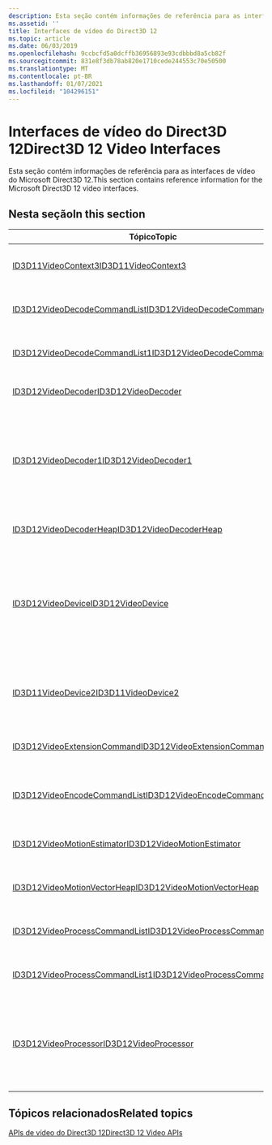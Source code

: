 ```yaml
---
description: Esta seção contém informações de referência para as interfaces de vídeo do Microsoft Direct3D 12.
ms.assetid: ''
title: Interfaces de vídeo do Direct3D 12
ms.topic: article
ms.date: 06/03/2019
ms.openlocfilehash: 9ccbcfd5a0dcffb36956893e93cdbbbd8a5cb82f
ms.sourcegitcommit: 831e8f3db78ab820e1710cede244553c70e50500
ms.translationtype: MT
ms.contentlocale: pt-BR
ms.lasthandoff: 01/07/2021
ms.locfileid: "104296151"
---
```

# <a name="direct3d-12-video-interfaces"></a><span data-ttu-id="86003-103">Interfaces de vídeo do Direct3D 12</span><span class="sxs-lookup"><span data-stu-id="86003-103">Direct3D 12 Video Interfaces</span></span>

<span data-ttu-id="86003-104">Esta seção contém informações de referência para as interfaces de vídeo do Microsoft Direct3D 12.</span><span class="sxs-lookup"><span data-stu-id="86003-104">This section contains reference information for the Microsoft Direct3D 12 video interfaces.</span></span>

## <a name="in-this-section"></a><span data-ttu-id="86003-105">Nesta seção</span><span class="sxs-lookup"><span data-stu-id="86003-105">In this section</span></span>



| <span data-ttu-id="86003-106">Tópico</span><span class="sxs-lookup"><span data-stu-id="86003-106">Topic</span></span>                                                                                | <span data-ttu-id="86003-107">Descrição</span><span class="sxs-lookup"><span data-stu-id="86003-107">Description</span></span>                                                                                              |
|---------------------------------------------------------------------------------------|----------------------------------------------------------------------------------------------------------|
| [<span data-ttu-id="86003-108">ID3D11VideoContext3</span><span class="sxs-lookup"><span data-stu-id="86003-108">ID3D11VideoContext3</span></span>](/windows/desktop/api/d3d11_4/nn-d3d11_4-id3d11videocontext3)  | <span data-ttu-id="86003-109">Fornece a funcionalidade de vídeo de um dispositivo Microsoft Direct3D 11.</span><span class="sxs-lookup"><span data-stu-id="86003-109">Provides the video functionality of a Microsoft Direct3D 11 device.</span></span> |
| [<span data-ttu-id="86003-110">ID3D12VideoDecodeCommandList</span><span class="sxs-lookup"><span data-stu-id="86003-110">ID3D12VideoDecodeCommandList</span></span>](/windows/desktop/api/d3d12video/nn-d3d12video-id3d12videodecodecommandlist)  | <span data-ttu-id="86003-111">Encapsula uma lista de comandos gráficos para decodificação de vídeo.</span><span class="sxs-lookup"><span data-stu-id="86003-111">Encapsulates a list of graphics commands for video decoding.</span></span>|
| [<span data-ttu-id="86003-112">ID3D12VideoDecodeCommandList1</span><span class="sxs-lookup"><span data-stu-id="86003-112">ID3D12VideoDecodeCommandList1</span></span>](/windows/desktop/api/d3d12video/nn-d3d12video-id3d12videodecodecommandlist1)  | <span data-ttu-id="86003-113">Encapsula uma lista de comandos gráficos para decodificação de vídeo.</span><span class="sxs-lookup"><span data-stu-id="86003-113">Encapsulates a list of graphics commands for video decoding.</span></span>|
| [<span data-ttu-id="86003-114">ID3D12VideoDecoder</span><span class="sxs-lookup"><span data-stu-id="86003-114">ID3D12VideoDecoder</span></span>](/windows/desktop/api/d3d12video/nn-d3d12video-id3d12videodecoder)  | <span data-ttu-id="86003-115">Representa um decodificador de vídeo Direct3D 12.</span><span class="sxs-lookup"><span data-stu-id="86003-115">Represents a Direct3D 12 video decoder.</span></span>|
| [<span data-ttu-id="86003-116">ID3D12VideoDecoder1</span><span class="sxs-lookup"><span data-stu-id="86003-116">ID3D12VideoDecoder1</span></span>](/windows/desktop/api/d3d12video/nn-d3d12video-id3d12videodecoder1)  | <span data-ttu-id="86003-117">Representa um decodificador de vídeo Direct3D 12 que contém recursos independentes de resolução e estado para executar a operação de decodificação.</span><span class="sxs-lookup"><span data-stu-id="86003-117">Represents a Direct3D 12 video decoder that contains resolution-independent resources and state for performing the decode operation.</span></span> <span data-ttu-id="86003-118">Adiciona suporte para recursos protegidos.</span><span class="sxs-lookup"><span data-stu-id="86003-118">Adds support for protected resources.</span></span>|
| [<span data-ttu-id="86003-119">ID3D12VideoDecoderHeap</span><span class="sxs-lookup"><span data-stu-id="86003-119">ID3D12VideoDecoderHeap</span></span>](/windows/desktop/api/d3d12video/nn-d3d12video-id3d12videodecoderheap)  | <span data-ttu-id="86003-120">Representa um heap de decodificador de vídeo Direct3D 12.</span><span class="sxs-lookup"><span data-stu-id="86003-120">Represents a Direct3D 12 video decoder heap.</span></span>|
| [<span data-ttu-id="86003-121">ID3D12VideoDevice</span><span class="sxs-lookup"><span data-stu-id="86003-121">ID3D12VideoDevice</span></span>](/windows/desktop/api/d3d12video/nn-d3d12video-id3d12videodevice)  | <span data-ttu-id="86003-122">Fornece decodificação de vídeo e recursos de processamento de um dispositivo Microsoft Direct3D 12, incluindo a capacidade de consultar recursos de vídeo e criar uma instância de decodificadores de vídeo e processadores.</span><span class="sxs-lookup"><span data-stu-id="86003-122">Provides video decoding and processing capabilities of a Microsoft Direct3D 12 device including the ability to query video capabilities and instantiating video decoders and processors.</span></span>|
| [<span data-ttu-id="86003-123">ID3D11VideoDevice2</span><span class="sxs-lookup"><span data-stu-id="86003-123">ID3D11VideoDevice2</span></span>](/windows/desktop/api/d3d11_4/nn-d3d11_4-id3d11videodevice2)  | <span data-ttu-id="86003-124">Fornece a decodificação de vídeo e os recursos de processamento de vídeo de um dispositivo Microsoft Direct3D 11.</span><span class="sxs-lookup"><span data-stu-id="86003-124">Provides the video decoding and video processing capabilities of a Microsoft Direct3D 11 device.</span></span>|
| [<span data-ttu-id="86003-125">ID3D12VideoExtensionCommand</span><span class="sxs-lookup"><span data-stu-id="86003-125">ID3D12VideoExtensionCommand</span></span>](/windows/desktop/api/d3d12video/nn-d3d12video-id3d12videoextensioncommand)  | <span data-ttu-id="86003-126">Um objeto de referência contado que representa o comando de extensão de vídeo.</span><span class="sxs-lookup"><span data-stu-id="86003-126">A reference counted object representing the video extension command.</span></span>|
| [<span data-ttu-id="86003-127">ID3D12VideoEncodeCommandList</span><span class="sxs-lookup"><span data-stu-id="86003-127">ID3D12VideoEncodeCommandList</span></span>](/windows/desktop/api/d3d12video/nn-d3d12video-id3d12videoencodecommandlist)  | <span data-ttu-id="86003-128">Encapsula uma lista de comandos gráficos para codificação de vídeo, incluindo a estimativa de movimento.</span><span class="sxs-lookup"><span data-stu-id="86003-128">Encapsulates a list of graphics commands for video encoding, including motion estimation.</span></span>|
| [<span data-ttu-id="86003-129">ID3D12VideoMotionEstimator</span><span class="sxs-lookup"><span data-stu-id="86003-129">ID3D12VideoMotionEstimator</span></span>](/windows/desktop/api/d3d12video/nn-d3d12video-id3d12videomotionestimator)  | <span data-ttu-id="86003-130">Essa interface mantém contexto para operações de estimativa de movimento de vídeo.</span><span class="sxs-lookup"><span data-stu-id="86003-130">This interface maintains context for video motion estimation operations.</span></span>|
| [<span data-ttu-id="86003-131">ID3D12VideoMotionVectorHeap</span><span class="sxs-lookup"><span data-stu-id="86003-131">ID3D12VideoMotionVectorHeap</span></span>](/windows/desktop/api/d3d12video/nn-d3d12video-id3d12videomotionvectorheap)  | <span data-ttu-id="86003-132">Representa um heap no qual os vetores de movimento estimados são armazenados.</span><span class="sxs-lookup"><span data-stu-id="86003-132">Represents a heap in which estimated motion vectors are stored.</span></span>|
| [<span data-ttu-id="86003-133">ID3D12VideoProcessCommandList</span><span class="sxs-lookup"><span data-stu-id="86003-133">ID3D12VideoProcessCommandList</span></span>](/windows/desktop/api/d3d12video/nn-d3d12video-id3d12videoprocesscommandlist)  | <span data-ttu-id="86003-134">Encapsula uma lista de comandos gráficos para processamento de vídeo.</span><span class="sxs-lookup"><span data-stu-id="86003-134">Encapsulates a list of graphics commands for video processing.</span></span>|
| [<span data-ttu-id="86003-135">ID3D12VideoProcessCommandList1</span><span class="sxs-lookup"><span data-stu-id="86003-135">ID3D12VideoProcessCommandList1</span></span>](/windows/desktop/api/d3d12video/nn-d3d12video-id3d12videoprocesscommandlist1)  | <span data-ttu-id="86003-136">Encapsula uma lista de comandos gráficos para processamento de vídeo.</span><span class="sxs-lookup"><span data-stu-id="86003-136">Encapsulates a list of graphics commands for video processing.</span></span>|
| [<span data-ttu-id="86003-137">ID3D12VideoProcessor</span><span class="sxs-lookup"><span data-stu-id="86003-137">ID3D12VideoProcessor</span></span>](/windows/desktop/api/d3d12video/nn-d3d12video-id3d12videoprocessor)  | <span data-ttu-id="86003-138">Fornece métodos para obter informações sobre os parâmetros para a chamada para ID3D12VideoDevice:: CreateVideoProcessor que criou o processador de vídeo.</span><span class="sxs-lookup"><span data-stu-id="86003-138">Provides methods for getting information about the parameters to the call to ID3D12VideoDevice::CreateVideoProcessor that created the video processor.</span></span>|



 

## <a name="related-topics"></a><span data-ttu-id="86003-139">Tópicos relacionados</span><span class="sxs-lookup"><span data-stu-id="86003-139">Related topics</span></span>

<dl> <dt>

[<span data-ttu-id="86003-140">APIs de vídeo do Direct3D 12</span><span class="sxs-lookup"><span data-stu-id="86003-140">Direct3D 12 Video APIs</span></span>](direct3d-12-video-apis.md)
</dt> </dl>

 

 




